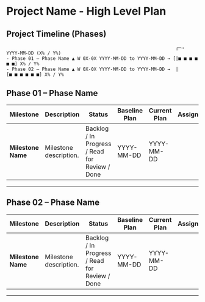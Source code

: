 # Project Name - High Level Plan

## Project Timeline (Phases)

```text
                                                              ┌─→ YYYY-MM-DD (X% / Y%)
- Phase 01 – Phase Name ▲ W 0X-0X YYYY-MM-DD to YYYY-MM-DD → [|■ ■ ■ ■ ■ ■] X% / Y%
- Phase 02 – Phase Name ▲ W 0X-0X YYYY-MM-DD to YYYY-MM-DD →  |           [■ ■ ■ ■ ■ ■] X% / Y%
```

## Phase 01 – Phase Name

| **Milestone**      | **Description**        | Status                                         | Baseline Plan | Current Plan | Assignee | Comments |
| ------------------ | ---------------------- | ---------------------------------------------- | ------------- | ------------ | -------- | -------- |
| **Milestone Name** | Milestone description. | Backlog / In Progress / Read for Review / Done | YYYY-MM-DD    | YYYY-MM-DD   |          |          |

---

## Phase 02 – Phase Name

| **Milestone**      | **Description**        | Status                                         | Baseline Plan | Current Plan | Assignee | Comments |
| ------------------ | ---------------------- | ---------------------------------------------- | ------------- | ------------ | -------- | -------- |
| **Milestone Name** | Milestone description. | Backlog / In Progress / Read for Review / Done | YYYY-MM-DD    | YYYY-MM-DD   |          |          |

---